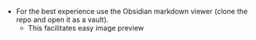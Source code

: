- For the best experience use the Obsidian markdown viewer (clone the repo and open it as a vault).
	- This facilitates easy image preview
